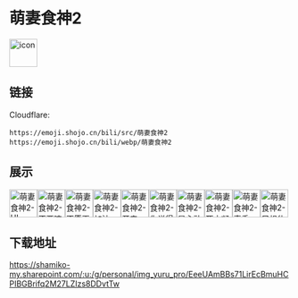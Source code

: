 # 萌妻食神2
<img src="https://emoji.shojo.cn/bili/src/萌妻食神2/icon.png" width="50" height="50" alt="icon">

## 链接
Cloudflare:
```
https://emoji.shojo.cn/bili/src/萌妻食神2
https://emoji.shojo.cn/bili/webp/萌妻食神2
```
## 展示
<img src="https://emoji.shojo.cn/bili/src/萌妻食神2/萌妻食神2-HI.png" width="50" height="50" alt="萌妻食神2-HI"><img src="https://emoji.shojo.cn/bili/src/萌妻食神2/萌妻食神2-不要嘛.png" width="50" height="50" alt="萌妻食神2-不要嘛"><img src="https://emoji.shojo.cn/bili/src/萌妻食神2/萌妻食神2-不愿再爱.png" width="50" height="50" alt="萌妻食神2-不愿再爱"><img src="https://emoji.shojo.cn/bili/src/萌妻食神2/萌妻食神2-加油.png" width="50" height="50" alt="萌妻食神2-加油"><img src="https://emoji.shojo.cn/bili/src/萌妻食神2/萌妻食神2-开森.png" width="50" height="50" alt="萌妻食神2-开森"><img src="https://emoji.shojo.cn/bili/src/萌妻食神2/萌妻食神2-你说得对.png" width="50" height="50" alt="萌妻食神2-你说得对"><img src="https://emoji.shojo.cn/bili/src/萌妻食神2/萌妻食神2-是心动鸭.png" width="50" height="50" alt="萌妻食神2-是心动鸭"><img src="https://emoji.shojo.cn/bili/src/萌妻食神2/萌妻食神2-死亡凝视.png" width="50" height="50" alt="萌妻食神2-死亡凝视"><img src="https://emoji.shojo.cn/bili/src/萌妻食神2/萌妻食神2-真香.png" width="50" height="50" alt="萌妻食神2-真香"><img src="https://emoji.shojo.cn/bili/src/萌妻食神2/萌妻食神2-只想休息.png" width="50" height="50" alt="萌妻食神2-只想休息">

## 下载地址

https://shamiko-my.sharepoint.com/:u:/g/personal/img_yuru_pro/EeeUAmBBs71LirEcBmuHCPIBGBrifq2M27LZIzs8DDvtTw